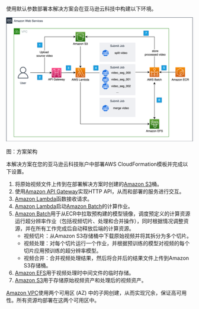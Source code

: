 使用默认参数部署本解决方案会在亚马逊云科技中构建以下环境。

![architecture](./images/arch-aws.png)
      
图：方案架构

本解决方案在您的亚马逊云科技账户中部署AWS CloudFormation模板并完成以下设置。

1. 将原始视频文件上传到在部署解决方案时创建的[Amazon S3][s3]桶。
2. 使用[Amazon API Gateway][api-gateway]实现HTTP API，从而和部署的服务进行交互。
3. [Amazon Lambda][lambda]函数接收请求。
4. [Amazon Lambda][lambda]启动[Amazon Batch][Batch]的计算作业。
5. [Amazon Batch][Batch]用于从ECR中拉取预构建的模型镜像，调度预定义的计算资源运行超分辨率作业（包括视频切片、处理和合并操作），同时根据情况调整资源，并在所有工作完成后自动释放后端的计算资源。
	- 视频切片：从Amazon S3存储桶中下载原始视频并将其拆分为多个切片。
	- 视频处理：对每个切片运行一个作业，并根据预训练的模型对视频的每个切片应用预训练的超分辨率模型。
	- 视频合并：合并视频处理结果，然后将合并后的结果文件上传到Amazon S3存储桶。
6. [Amazon EFS][efs]用于视频处理时中间文件的临时存储。
7. [Amazon S3][s3]用于存储原始视频资产和处理后的视频资产。

[Amazon VPC][vpc]使用两个可用区 (AZ) 中的子网创建，从而实现冗余，保证高可用性。所有资源均部署在这两个可用区中。

[vpc]: https://aws.amazon.com/cn/vpc/
[api-gateway]: https://aws.amazon.com/cn/api-gateway/
[lambda]: https://aws.amazon.com/cn/lambda/
[s3]: https://aws.amazon.com/cn/s3/
[Batch]: https://aws.amazon.com/cn/batch/
[efs]: https://aws.amazon.com/cn/efs/
[inf1]: https://aws.amazon.com/cn/ec2/instance-types/inf1/
